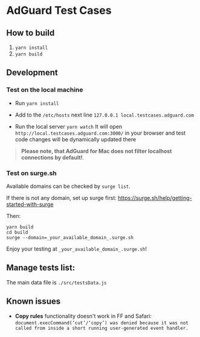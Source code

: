 # AdGuard Test Cases

## How to build

1. `yarn install`
2. `yarn build`

## Development

### Test on the local machine

* Run `yarn install`

* Add to the `/etc/hosts` next line
    `127.0.0.1 local.testcases.adguard.com`

* Run the local server
    `yarn watch`
It will open `http://local.testcases.adguard.com:3000/` in your browser
and test code changes will be dynamically updated there

> **Please note, that AdGuard for Mac does not filter localhost connections by default!**.

### Test on surge.sh

Available domains can be checked by `surge list`.

If there is not any domain, set up surge first:
https://surge.sh/help/getting-started-with-surge

Then:
```
yarn build
cd build
surge --domain=_your_available_domain_.surge.sh
```

Enjoy your testing at `_your_available_domain_.surge.sh`!

## Manage tests list:

The main data file is `./src/testsData.js`

## Known issues

- **Copy rules** functionality doesn't work in FF and Safari:
  `document.execCommand(‘cut’/‘copy’) was denied because it was not called from inside a short running user-generated event handler.`
